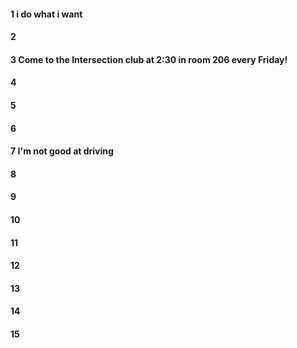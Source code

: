 #### 1 i do what i want 
#### 2
#### 3 Come to the Intersection club at 2:30 in room 206 every Friday! 
#### 4
#### 5
#### 6
#### 7 I'm not good at driving 
#### 8
#### 9
#### 10
#### 11
#### 12
#### 13
#### 14
#### 15